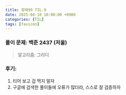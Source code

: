 ```yaml
---
title: 항해99 TIL-9
date: 2025-04-10 10:00:00 +0900
categories: [TIL]
tags: [favicon]
---
```


### 풀이 문제: 백준 2437 (저울)
> 알고리즘: 그리디

### 후기: 
1. 티어 보고 겁 먹지 말자
2. 구글에 검색한 풀이들에 오류가 많더라, 스스로 잘 검증하자